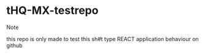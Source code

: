 # tHQ-MX-testrepo
> [!NOTE]
> this repo is only made to test this sh#t type REACT application behaviour on github
